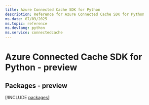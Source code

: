 ```yaml
---
title: Azure Connected Cache SDK for Python
description: Reference for Azure Connected Cache SDK for Python
ms.date: 07/03/2025
ms.topic: reference
ms.devlang: python
ms.service: connectedcache
---
```

# Azure Connected Cache SDK for Python - preview
## Packages - preview
[!INCLUDE [packages](connected-cache-index.md)]